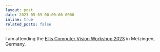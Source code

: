 ```yaml
---
layout: post
date: 2023-05-09 00:00:00-0000
inline: true
related_posts: false
---
```


I am attending the [Ellis Computer Vision Workshop 2023](https://twitter.com/ELLISforEurope/status/1658391148849766400) in Metzingen, Germany.